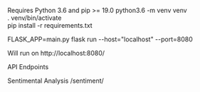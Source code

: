 Requires Python 3.6 and pip >= 19.0
python3.6 -m venv venv    
. venv/bin/activate  
pip install -r requirements.txt

FLASK_APP=main.py flask run --host="localhost" --port=8080

Will run on http://localhost:8080/

API Endpoints

Sentimental Analysis
/sentiment/<company>